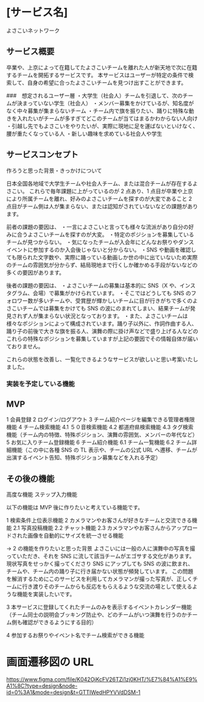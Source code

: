 # [サービス名]

よさこいネットワーク

## サービス概要

卒業や、上京によって在籍してたよさこいチームを離れた人が新天地で次に在籍するチームを開拓するサービスです。
本サービスはユーザーが特定の条件で検索して、自身の希望に合ったよさこいチームを見つけ出すことができます。

###　想定されるユーザー層
・大学生（社会人）チームを引退して、次のチームが決まっていない学生（社会人）
・メンバー募集をかけているが、知名度がなく中々募集が集まらないチーム
・チーム内で旗を振りたい、踊りに特殊な動きを入れたいがチームが多すぎてどこのチームが当てはまるかわからない人向け
・引越し先でもよさこいをやりたいが、実際に現地に足を運ばないといけなく、腰が重たくなっている人
・新しい趣味を求めている社会人や学生

## サービスコンセプト

作ろうと思った背景・きっかけについて

日本全国各地域で大学生チームや社会人チーム、または混合チームが存在するよさこい。
これらで毎年課題に上がっているのが 2 点あり、1 点目が卒業や上京により所属チームを離れ、好みのよさこいチームを探すのが大変であること
2 点目がチーム側は人が集まらない、または認知がされていないなどの課題があります。

前者の課題の要因は、
・一言によさこいと言っても様々な流派があり自分の好みに合うよさこいチームを探すのが大変。
・特定のポジションを募集しているチームが見つからない。
・気になったチームが入会年にどんなお祭りやダンスイベントに参加するのか入会後じゃないと分からない。
・SNS や動画を確認しても限られた文字数や、実際に踊っている動画しか世の中に出ていないため実際のチームの雰囲気が分からず、結局現地まで行くしか確かめる手段がないなどの多くの要因があります。

後者の課題の要因は、
・よさこいチームの募集は基本的に SNS（X や、インスタグラム、会場）で募集がかけられています。
・そこではどうしても SNS のフォロワー数が多いチームや、受賞歴が輝かしいチームに目が行きがちで多くのよさこいチームでは募集をかけても SNS の波にのまれてしまい、結果チームが発見されず人が集まらない状況となっております。
・また、よさこいチームは様々なポジションによって構成されています。踊り子以外に、作詞作曲する人、踊り子の前後で大きな旗を振る人、演舞の際に掛け声などで盛り上げる人などの
これらの特殊なポジションを募集していますが上記の要因でその情報自体が届いておりません。

これらの状態を改善し、一覧化できるようなサービスが欲しいと思い考案いたしました。

### 実装を予定している機能

## MVP

1 会員登録
2 ログイン/ログアウト
3 チーム紹介ページを編集できる管理者権限機能
4 チーム検索機能
4.1 ５０音検索機能
4.2 都道府県検索機能
4.3 タグ検索機能（チーム内の特徴、特殊ポジション、演舞の雰囲気、メンバーの年代など）
5 お気に入りチーム登録機能
6 チーム紹介機能
6.1 チーム一覧機能
6.2 チーム詳細機能（この中に各種 SNS の TL 表示や、チームの公式 URL へ遷移、チームが出演するイベント告知、特殊ポジション募集などを入れる予定）

## その後の機能

高度な機能
ステップ入力機能

以下の機能は MVP 後に作りたいと考えている機能です。

1 検索条件上位表示機能
2 カメラマンやお客さんが好きなチームと交流できる機能
2.1 写真投稿機能
2.2 チャット機能
2.3 カメラマンやお客さんからアップロードされた画像を自動的にサイズを統一させる機能

→ 2 の機能を作りたいと思った背景
よさこいには一般の人に演舞中の写真を撮っていただき、それを SNS に流して該当チームがエゴサする文化があります。
現状写真をせっかく撮ってくださり SNS にアップしても SNS の波に飲まれ、チームや、チーム内の踊り子に行き届かない状態が頻発しています。
この問題を解消するためにこのサービスを利用してカメラマンが撮った写真が、正しくチームに行き渡りそのチームからも反応をもらえるような交流の場として使えるような機能を実装したいです。

3 本サービスに登録してくれたチームのみを表示するイベントカレンダー機能
（チーム同士の説明会ブッキング防止や、どのチームがいつ演舞を行うのかチーム側も確認ができるようにする目的）

4 参加するお祭りやイベント名でチーム検索ができる機能

# 画面遷移図の URL

https://www.figma.com/file/K042OjKcFV26TZi1zj0KHT/%E7%84%A1%E9%A1%8C?type=design&node-id=0%3A1&mode=design&t=GTTIWedHPYVVdDSM-1
